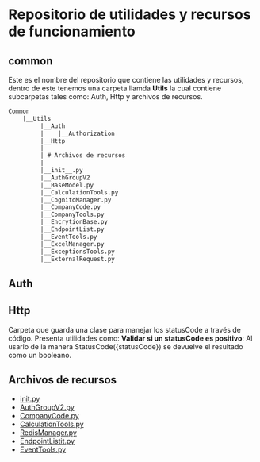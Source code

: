 # Repositorio de utilidades y recursos de funcionamiento 

## common

 Este es el nombre del repositorio que contiene las utilidades y recursos, dentro de este tenemos una carpeta llamda **Utils** la cual contiene subcarpetas tales como: Auth, Http y archivos de recursos.

```txt
Common                           
    |__Utils                     
         |__Auth
         |    |__Authorization
         |__Http
         |
         | # Archivos de recursos
         |
         |__init__.py
         |__AuthGroupV2
         |__BaseModel.py
         |__CalculationTools.py
         |__CognitoManager.py
         |__CompanyCode.py
         |__CompanyTools.py
         |__EncrytionBase.py
         |__EndpointList.py
         |__EventTools.py
         |__ExcelManager.py
         |__ExceptionsTools.py
         |__ExternalRequest.py

```

## Auth

## Http

Carpeta que guarda una clase para manejar los statusCode a través de código.
Presenta utilidades como:
    **Validar si un statusCode es positivo**: Al usarlo de la manera StatusCode({statusCode}) se devuelve el resultado como un booleano.

## Archivos de recursos

* [init.py](init.md)
* [AuthGroupV2.py](AuthGroupV2.md)
* [CompanyCode.py](CompanyCode.md)
* [CalculationTools.py](CalculationTools.md)
* [RedisManager.py](RedisManager.md)
* [EndpointListit.py](EndpointList.md)
* [EventTools.py](EventTools)
  
